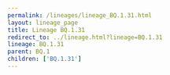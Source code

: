 ```yaml
---
permalink: /lineages/lineage_BQ.1.31.html
layout: lineage_page
title: Lineage BQ.1.31
redirect_to: ../lineage.html?lineage=BQ.1.31
lineage: BQ.1.31
parent: BQ.1
children: ['BQ.1.31']
---
```

